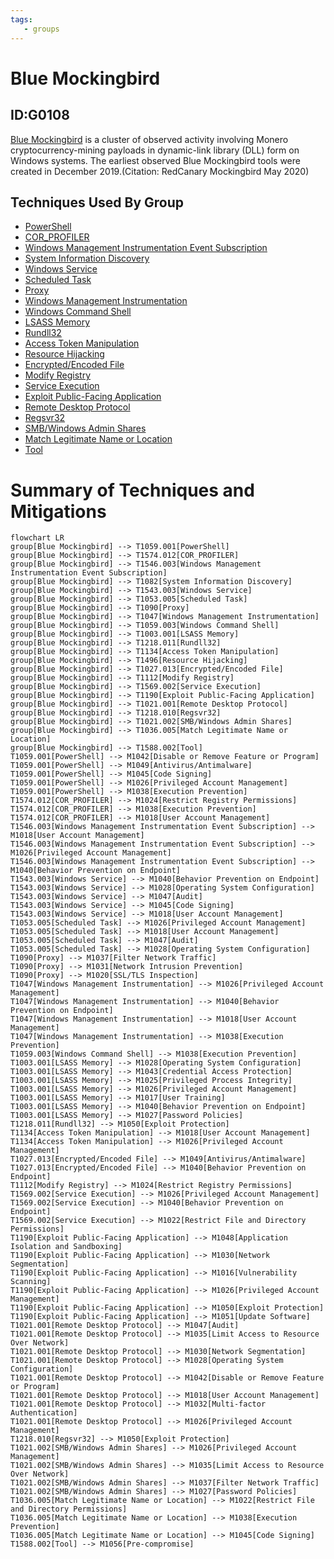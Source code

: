 ```yaml
---
tags:
   - groups
---
```

# Blue Mockingbird
## ID:G0108
[Blue Mockingbird](/mitre/groups/G0108) is a cluster of observed activity involving Monero cryptocurrency-mining payloads in dynamic-link library (DLL) form on Windows systems. The earliest observed Blue Mockingbird tools were created in December 2019.(Citation: RedCanary Mockingbird May 2020)
## Techniques Used By Group
* [PowerShell](techniques/T1059/001)
* [COR_PROFILER](techniques/T1574/012)
* [Windows Management Instrumentation Event Subscription](techniques/T1546/003)
* [System Information Discovery](techniques/T1082)
* [Windows Service](techniques/T1543/003)
* [Scheduled Task](techniques/T1053/005)
* [Proxy](techniques/T1090)
* [Windows Management Instrumentation](techniques/T1047)
* [Windows Command Shell](techniques/T1059/003)
* [LSASS Memory](techniques/T1003/001)
* [Rundll32](techniques/T1218/011)
* [Access Token Manipulation](techniques/T1134)
* [Resource Hijacking](techniques/T1496)
* [Encrypted/Encoded File](techniques/T1027/013)
* [Modify Registry](techniques/T1112)
* [Service Execution](techniques/T1569/002)
* [Exploit Public-Facing Application](techniques/T1190)
* [Remote Desktop Protocol](techniques/T1021/001)
* [Regsvr32](techniques/T1218/010)
* [SMB/Windows Admin Shares](techniques/T1021/002)
* [Match Legitimate Name or Location](techniques/T1036/005)
* [Tool](techniques/T1588/002)

# Summary of Techniques and Mitigations
```mermaid
flowchart LR
group[Blue Mockingbird] --> T1059.001[PowerShell]
group[Blue Mockingbird] --> T1574.012[COR_PROFILER]
group[Blue Mockingbird] --> T1546.003[Windows Management Instrumentation Event Subscription]
group[Blue Mockingbird] --> T1082[System Information Discovery]
group[Blue Mockingbird] --> T1543.003[Windows Service]
group[Blue Mockingbird] --> T1053.005[Scheduled Task]
group[Blue Mockingbird] --> T1090[Proxy]
group[Blue Mockingbird] --> T1047[Windows Management Instrumentation]
group[Blue Mockingbird] --> T1059.003[Windows Command Shell]
group[Blue Mockingbird] --> T1003.001[LSASS Memory]
group[Blue Mockingbird] --> T1218.011[Rundll32]
group[Blue Mockingbird] --> T1134[Access Token Manipulation]
group[Blue Mockingbird] --> T1496[Resource Hijacking]
group[Blue Mockingbird] --> T1027.013[Encrypted/Encoded File]
group[Blue Mockingbird] --> T1112[Modify Registry]
group[Blue Mockingbird] --> T1569.002[Service Execution]
group[Blue Mockingbird] --> T1190[Exploit Public-Facing Application]
group[Blue Mockingbird] --> T1021.001[Remote Desktop Protocol]
group[Blue Mockingbird] --> T1218.010[Regsvr32]
group[Blue Mockingbird] --> T1021.002[SMB/Windows Admin Shares]
group[Blue Mockingbird] --> T1036.005[Match Legitimate Name or Location]
group[Blue Mockingbird] --> T1588.002[Tool]
T1059.001[PowerShell] --> M1042[Disable or Remove Feature or Program]
T1059.001[PowerShell] --> M1049[Antivirus/Antimalware]
T1059.001[PowerShell] --> M1045[Code Signing]
T1059.001[PowerShell] --> M1026[Privileged Account Management]
T1059.001[PowerShell] --> M1038[Execution Prevention]
T1574.012[COR_PROFILER] --> M1024[Restrict Registry Permissions]
T1574.012[COR_PROFILER] --> M1038[Execution Prevention]
T1574.012[COR_PROFILER] --> M1018[User Account Management]
T1546.003[Windows Management Instrumentation Event Subscription] --> M1018[User Account Management]
T1546.003[Windows Management Instrumentation Event Subscription] --> M1026[Privileged Account Management]
T1546.003[Windows Management Instrumentation Event Subscription] --> M1040[Behavior Prevention on Endpoint]
T1543.003[Windows Service] --> M1040[Behavior Prevention on Endpoint]
T1543.003[Windows Service] --> M1028[Operating System Configuration]
T1543.003[Windows Service] --> M1047[Audit]
T1543.003[Windows Service] --> M1045[Code Signing]
T1543.003[Windows Service] --> M1018[User Account Management]
T1053.005[Scheduled Task] --> M1026[Privileged Account Management]
T1053.005[Scheduled Task] --> M1018[User Account Management]
T1053.005[Scheduled Task] --> M1047[Audit]
T1053.005[Scheduled Task] --> M1028[Operating System Configuration]
T1090[Proxy] --> M1037[Filter Network Traffic]
T1090[Proxy] --> M1031[Network Intrusion Prevention]
T1090[Proxy] --> M1020[SSL/TLS Inspection]
T1047[Windows Management Instrumentation] --> M1026[Privileged Account Management]
T1047[Windows Management Instrumentation] --> M1040[Behavior Prevention on Endpoint]
T1047[Windows Management Instrumentation] --> M1018[User Account Management]
T1047[Windows Management Instrumentation] --> M1038[Execution Prevention]
T1059.003[Windows Command Shell] --> M1038[Execution Prevention]
T1003.001[LSASS Memory] --> M1028[Operating System Configuration]
T1003.001[LSASS Memory] --> M1043[Credential Access Protection]
T1003.001[LSASS Memory] --> M1025[Privileged Process Integrity]
T1003.001[LSASS Memory] --> M1026[Privileged Account Management]
T1003.001[LSASS Memory] --> M1017[User Training]
T1003.001[LSASS Memory] --> M1040[Behavior Prevention on Endpoint]
T1003.001[LSASS Memory] --> M1027[Password Policies]
T1218.011[Rundll32] --> M1050[Exploit Protection]
T1134[Access Token Manipulation] --> M1018[User Account Management]
T1134[Access Token Manipulation] --> M1026[Privileged Account Management]
T1027.013[Encrypted/Encoded File] --> M1049[Antivirus/Antimalware]
T1027.013[Encrypted/Encoded File] --> M1040[Behavior Prevention on Endpoint]
T1112[Modify Registry] --> M1024[Restrict Registry Permissions]
T1569.002[Service Execution] --> M1026[Privileged Account Management]
T1569.002[Service Execution] --> M1040[Behavior Prevention on Endpoint]
T1569.002[Service Execution] --> M1022[Restrict File and Directory Permissions]
T1190[Exploit Public-Facing Application] --> M1048[Application Isolation and Sandboxing]
T1190[Exploit Public-Facing Application] --> M1030[Network Segmentation]
T1190[Exploit Public-Facing Application] --> M1016[Vulnerability Scanning]
T1190[Exploit Public-Facing Application] --> M1026[Privileged Account Management]
T1190[Exploit Public-Facing Application] --> M1050[Exploit Protection]
T1190[Exploit Public-Facing Application] --> M1051[Update Software]
T1021.001[Remote Desktop Protocol] --> M1047[Audit]
T1021.001[Remote Desktop Protocol] --> M1035[Limit Access to Resource Over Network]
T1021.001[Remote Desktop Protocol] --> M1030[Network Segmentation]
T1021.001[Remote Desktop Protocol] --> M1028[Operating System Configuration]
T1021.001[Remote Desktop Protocol] --> M1042[Disable or Remove Feature or Program]
T1021.001[Remote Desktop Protocol] --> M1018[User Account Management]
T1021.001[Remote Desktop Protocol] --> M1032[Multi-factor Authentication]
T1021.001[Remote Desktop Protocol] --> M1026[Privileged Account Management]
T1218.010[Regsvr32] --> M1050[Exploit Protection]
T1021.002[SMB/Windows Admin Shares] --> M1026[Privileged Account Management]
T1021.002[SMB/Windows Admin Shares] --> M1035[Limit Access to Resource Over Network]
T1021.002[SMB/Windows Admin Shares] --> M1037[Filter Network Traffic]
T1021.002[SMB/Windows Admin Shares] --> M1027[Password Policies]
T1036.005[Match Legitimate Name or Location] --> M1022[Restrict File and Directory Permissions]
T1036.005[Match Legitimate Name or Location] --> M1038[Execution Prevention]
T1036.005[Match Legitimate Name or Location] --> M1045[Code Signing]
T1588.002[Tool] --> M1056[Pre-compromise]
```